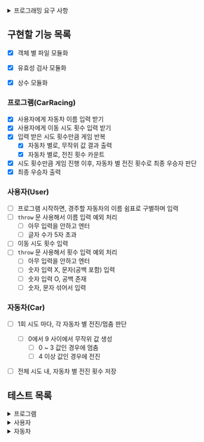 <details>
  <summary> 프로그래밍 요구 사항 </summary>
  <div markdown="1"> 

  - Node.js 버전 18.17.1 이상 설치
  - ESLint, Prettier 설정
    - Airbnb 자바스크립트 스타일 가이드 컨벤션 지키기
  - `package.json`을 변경 X
    - 깃허브에는 ESLint 설정 반영 X
  - `@woowacourse/mission-utils` 를 import 하여 API 사용
    - `Random.pickNumberInRange()` 를 이용하여 랜덤 숫자 생성
    - `Console.readLineAsync`, `Console.print` 를 활용하여 입/출력
  - 프로그램 종료 시 `process.exit()`를 호출 X
  - 파일, 패키지 이름을 수정하거나 이동 X
  - 요구 사항에 명시된 출력값 형식을 지키기
  - indent(인덴트, 들여쓰기) depth는 2까지만 허용
  - Jest를 이용하여 아래의 기능 목록을 테스트 코드 작성해서 정상 동작 확인 
    - `npm test` 입력하여 ApplicationTest.js 테스트
  - 기능 목록 단위로 Git 커밋

  </div>
</details>


## 구현할 기능 목록

- [x] 객체 별 파일 모듈화
- [x] 유효성 검사 모듈화
- [x] 상수 모듈화


### 프로그램(CarRacing)

- [x] 사용자에게 자동차 이름 입력 받기
- [x] 사용자에게 이동 시도 횟수 입력 받기
- [x] 입력 받은 시도 횟수만큼 게임 반복
  - [x] 자동차 별로, 무작위 값 결과 출력
  - [x] 자동차 별로, 전진 횟수 카운트
- [x] 시도 횟수만큼 게임 진행 이후, 자동차 별 전진 횟수로 최종 우승자 판단
- [x] 최종 우승자 출력

### 사용자(User)

- [ ] 프로그램 시작하면, 경주할 자동차의 이름 쉼표로 구별하며 입력
- [ ] `throw` 문 사용해서 이름 입력 예외 처리
  - [ ] 아무 입력을 안하고 엔터
  - [ ] 글자 수가 5자 초과
- [ ] 이동 시도 횟수 입력
- [ ] `throw` 문 사용해서 횟수 입력 예외 처리
  - [ ] 아무 입력을 안하고 엔터
  - [ ] 숫자 입력 X, 문자(공백 포함) 입력
  - [ ] 숫자 입력 O, 공백 존재
  - [ ] 숫자, 문자 섞어서 입력

### 자동차(Car)
- [ ] 1회 시도 마다, 각 자동차 별 전진/멈춤 판단
  - [ ] 0에서 9 사이에서 무작위 값 생성
    - [ ] 0 ~ 3 값인 경우에 멈춤
    - [ ] 4 이상 값인 경우에 전진
- [ ] 전체 시도 내, 자동차 별 전진 횟수 저장


## 테스트 목록

<details>
  <summary> 프로그램 </summary>
  <div markdown="1"> 

  - [x] 사용자에게 자동차 이름 입력 받기
  - [ ] 사용자에게 이동 시도 횟수 입력 받기
  - [ ] 입력 받은 시도 횟수만큼 게임 반복
    - [ ] 자동차 별로, 무작위 값 결과 출력
    - [ ] 자동차 별로, 전진 횟수 카운트
  - [ ] 시도 횟수만큼 게임 진행 이후, 자동차 별 전진 횟수로 최종 우승자 판단
  - [ ] 최종 우승자 출력

  </div>
</details>

<details>
  <summary> 사용자 </summary>
  <div markdown="1">

  - [ ] 프로그램 시작하면, 경주할 자동차의 이름 쉼표로 구별하며 입력
  - [ ] `throw` 문 사용해서 이름 입력 예외 처리
    - [ ] 아무 입력을 안하고 엔터
    - [ ] 글자 수가 5자 초과
  - [ ] 이동 시도 횟수 입력
  - [ ] `throw` 문 사용해서 횟수 입력 예외 처리
    - [ ] 아무 입력을 안하고 엔터
    - [ ] 숫자 입력 X, 문자(공백 포함) 입력
    - [ ] 숫자 입력 O, 공백 존재
    - [ ] 숫자, 문자 섞어서 입력

  </div>
</details>

<details>
  <summary> 자동차 </summary>
  <div markdown="1"> 

  - [ ] 1회 시도 마다, 각 자동차 별 전진/멈춤 판단
    - [ ] 0에서 9 사이에서 무작위 값 생성
      - [ ] 0 ~ 3 값인 경우에 멈춤
      - [ ] 4 이상 값인 경우에 전진
  - [ ] 전체 시도 내, 자동차 별 전진 횟수 저장

  </div>
</details>






